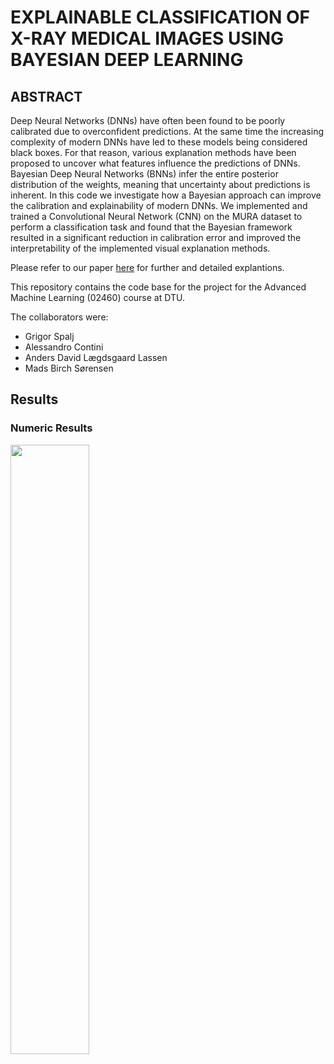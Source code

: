 # EXPLAINABLE CLASSIFICATION OF X-RAY MEDICAL IMAGES USING BAYESIAN DEEP LEARNING

## ABSTRACT
Deep Neural Networks (DNNs) have often been found to be poorly calibrated due to overconfident predictions. At the same time the increasing complexity of modern DNNs have led to these models being considered black boxes. For that reason, various explanation methods have been proposed to uncover what features influence the predictions of DNNs. Bayesian Deep Neural Networks (BNNs) infer the entire posterior distribution of the weights, meaning that uncertainty about predictions is inherent. In this code we investigate how a Bayesian approach can improve the calibration and explainability of modern DNNs. We implemented and trained a Convolutional Neural Network (CNN) on the MURA dataset to perform a classification task and found that the Bayesian framework resulted in a significant reduction in calibration error and improved the interpretability of the implemented visual explanation methods.

Please refer to our paper [here](https://github.com/MadsBirch/Bayesian_Explainable_AI/blob/614bbe7238ed773177b1a27d2f290324121c0ecd/report.pdf) for further and detailed explantions.

This repository contains the code base for the project for the Advanced Machine Learning (02460) course at DTU.

The collaborators were:
- Grigor Spalj
- Alessandro Contini
- Anders David Lægdsgaard Lassen
- Mads Birch Sørensen


## Results

### Numeric Results

<img src="https://github.com/MadsBirch/Bayesian_Explainable_AI/blob/main/figures/numeric_results.png"  width="50%">
